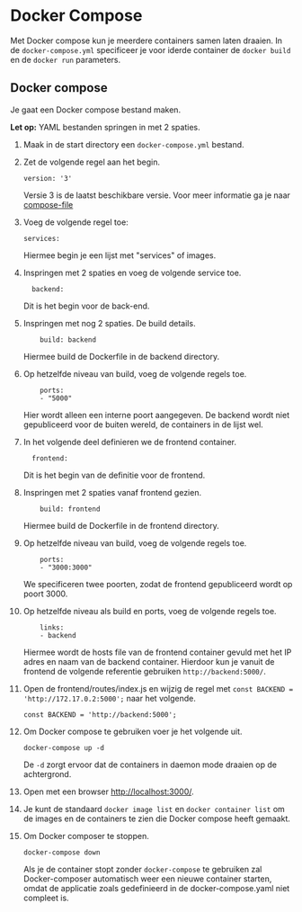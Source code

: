 Docker Compose
==============

Met Docker compose kun je meerdere containers samen laten draaien. 
In de `docker-compose.yml` specificeer je voor iderde container de `docker build` en de `docker run` parameters. 


Docker compose
--------------

Je gaat een Docker compose bestand maken. 

**Let op:** YAML bestanden springen in met 2 spaties. 

1. Maak in de start directory een `docker-compose.yml` bestand. 

2. Zet de volgende regel aan het begin.

   ```
   version: '3'
   ```

   Versie 3 is de laatst beschikbare versie. Voor meer informatie ga je naar [compose-file](https://docs.docker.com/compose/compose-file/)

3. Voeg de volgende regel toe:

   ```
   services:
   ```

   Hiermee begin je een lijst met "services" of images.

4. Inspringen met 2 spaties en voeg de volgende service toe. 

   ```
     backend:
   ```

   Dit is het begin voor de back-end.

5. Inspringen met nog 2 spaties. De build details. 

   ```
       build: backend
   ```

   Hiermee build de Dockerfile in de backend directory.

6. Op hetzelfde niveau van build, voeg de volgende regels toe.

   ```
       ports:
       - "5000"
    ```

    Hier wordt alleen een interne poort aangegeven. De backend wordt niet gepubliceerd voor de buiten wereld, de containers in de lijst wel.

7. In het volgende deel definieren we de frontend container.

   ```
     frontend:
   ```

   Dit is het begin van de definitie voor de frontend.

8. Inspringen met 2 spaties vanaf frontend gezien.

   ```
       build: frontend
   ```

   Hiermee build de Dockerfile in de frontend directory.

9. Op hetzelfde niveau van build, voeg de volgende regels toe.

   ```
       ports:
       - "3000:3000"
   ```

   We specificeren twee poorten, zodat de frontend gepubliceerd wordt op poort 3000.

10. Op hetzelfde niveau als build en ports, voeg de volgende regels toe.

    ```
        links:
        - backend
    ```

    Hiermee wordt de hosts file van de frontend container gevuld met het IP adres en naam van de backend container. 
    Hierdoor kun je vanuit de frontend de volgende referentie gebruiken `http://backend:5000/`.

11. Open de frontend/routes/index.js en wijzig de regel met `const BACKEND = 'http://172.17.0.2:5000';` naar het volgende. 

    ```
    const BACKEND = 'http://backend:5000';
    ```

12. Om Docker compose te gebruiken voer je het volgende uit. 

    ```
    docker-compose up -d
    ```

    De `-d` zorgt ervoor dat de containers in daemon mode draaien op de achtergrond.

13. Open met een browser [http://localhost:3000/](http://localhost:3000/).

14. Je kunt de standaard `docker image list` en `docker container list` om de images en de containers te zien die Docker compose heeft gemaakt.

15. Om Docker composer te stoppen.

    ```
    docker-compose down
    ```

    Als je de container stopt zonder `docker-compose` te gebruiken zal Docker-composer automatisch weer een nieuwe container starten, omdat de applicatie zoals gedefinieerd in de docker-compose.yaml niet compleet is.
